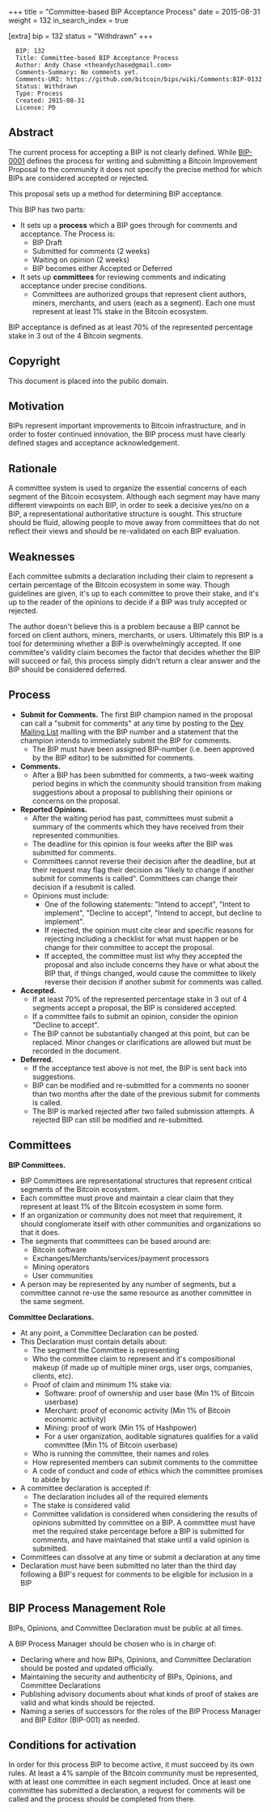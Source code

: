 +++
title = "Committee-based BIP Acceptance Process"
date = 2015-08-31
weight = 132
in_search_index = true

[extra]
bip = 132
status = "Withdrawn"
+++

      BIP: 132
      Title: Committee-based BIP Acceptance Process
      Author: Andy Chase <theandychase@gmail.com>
      Comments-Summary: No comments yet.
      Comments-URI: https://github.com/bitcoin/bips/wiki/Comments:BIP-0132
      Status: Withdrawn
      Type: Process
      Created: 2015-08-31
      License: PD

## Abstract

The current process for accepting a BIP is not clearly defined. While
[BIP-0001](https://github.com/bitcoin/bips/blob/master/bip-0001.mediawiki)
defines the process for writing and submitting a Bitcoin Improvement
Proposal to the community it does not specify the precise method for
which BIPs are considered accepted or rejected.

This proposal sets up a method for determining BIP acceptance.

This BIP has two parts:

-   It sets up a **process** which a BIP goes through for comments and
    acceptance. The Process is:
    -   BIP Draft
    -   Submitted for comments (2 weeks)
    -   Waiting on opinion (2 weeks)
    -   BIP becomes either Accepted or Deferred
-   It sets up **committees** for reviewing comments and indicating
    acceptance under precise conditions.
    -   Committees are authorized groups that represent client authors,
        miners, merchants, and users (each as a segment). Each one must
        represent at least 1% stake in the Bitcoin ecosystem.

BIP acceptance is defined as at least 70% of the represented percentage
stake in 3 out of the 4 Bitcoin segments.

## Copyright

This document is placed into the public domain.

## Motivation

BIPs represent important improvements to Bitcoin infrastructure, and in
order to foster continued innovation, the BIP process must have clearly
defined stages and acceptance acknowledgement.

## Rationale

A committee system is used to organize the essential concerns of each
segment of the Bitcoin ecosystem. Although each segment may have many
different viewpoints on each BIP, in order to seek a decisive yes/no on
a BIP, a representational authoritative structure is sought. This
structure should be fluid, allowing people to move away from committees
that do not reflect their views and should be re-validated on each BIP
evaluation.

## Weaknesses

Each committee submits a declaration including their claim to represent
a certain percentage of the Bitcoin ecosystem in some way. Though
guidelines are given, it\'s up to each committee to prove their stake,
and it\'s up to the reader of the opinions to decide if a BIP was truly
accepted or rejected.

The author doesn\'t believe this is a problem because a BIP cannot be
forced on client authors, miners, merchants, or users. Ultimately this
BIP is a tool for determining whether a BIP is overwhelmingly accepted.
If one committee\'s validity claim becomes the factor that decides
whether the BIP will succeed or fail, this process simply didn\'t return
a clear answer and the BIP should be considered deferred.

## Process

-   **Submit for Comments.** The first BIP champion named in the
    proposal can call a \"submit for comments\" at any time by posting
    to the [Dev Mailing
    List](https://lists.linuxfoundation.org/mailman/listinfo/bitcoin-dev)
    mailling with the BIP number and a statement that the champion
    intends to immediately submit the BIP for comments.
    -   The BIP must have been assigned BIP-number (i.e. been approved
        by the BIP editor) to be submitted for comments.
-   **Comments.**
    -   After a BIP has been submitted for comments, a two-week waiting
        period begins in which the community should transition from
        making suggestions about a proposal to publishing their opinions
        or concerns on the proposal.
-   **Reported Opinions.**
    -   After the waiting period has past, committees must submit a
        summary of the comments which they have received from their
        represented communities.
    -   The deadline for this opinion is four weeks after the BIP was
        submitted for comments.
    -   Committees cannot reverse their decision after the deadline, but
        at their request may flag their decision as \"likely to change
        if another submit for comments is called\". Committees can
        change their decision if a resubmit is called.
    -   Opinions must include:
        -   One of the following statements: \"Intend to accept\",
            \"Intent to implement\", \"Decline to accept\", \"Intend to
            accept, but decline to implement\".
        -   If rejected, the opinion must cite clear and specific
            reasons for rejecting including a checklist for what must
            happen or be change for their committee to accept the
            proposal.
        -   If accepted, the committee must list why they accepted the
            proposal and also include concerns they have or what about
            the BIP that, if things changed, would cause the committee
            to likely reverse their decision if another submit for
            comments was called.
-   **Accepted.**
    -   If at least 70% of the represented percentage stake in 3 out of
        4 segments accept a proposal, the BIP is considered accepted.
    -   If a committee fails to submit an opinion, consider the opinion
        \"Decline to accept\".
    -   The BIP cannot be substantially changed at this point, but can
        be replaced. Minor changes or clarifications are allowed but
        must be recorded in the document.
-   **Deferred.**
    -   If the acceptance test above is not met, the BIP is sent back
        into suggestions.
    -   BIP can be modified and re-submitted for a comments no sooner
        than two months after the date of the previous submit for
        comments is called.
    -   The BIP is marked rejected after two failed submission attempts.
        A rejected BIP can still be modified and re-submitted.

## Committees

**BIP Committees.**

-   BIP Committees are representational structures that represent
    critical segments of the Bitcoin ecosystem.
-   Each committee must prove and maintain a clear claim that they
    represent at least 1% of the Bitcoin ecosystem in some form.
-   If an organization or community does not meet that requirement, it
    should conglomerate itself with other communities and organizations
    so that it does.
-   The segments that committees can be based around are:
    -   Bitcoin software
    -   Exchanges/Merchants/services/payment processors
    -   Mining operators
    -   User communities
-   A person may be represented by any number of segments, but a
    committee cannot re-use the same resource as another committee in
    the same segment.

**Committee Declarations.**

-   At any point, a Committee Declaration can be posted.
-   This Declaration must contain details about:
    -   The segment the Committee is representing
    -   Who the committee claim to represent and it\'s compositional
        makeup (if made up of multiple miner orgs, user orgs, companies,
        clients, etc).
    -   Proof of claim and minimum 1% stake via:
        -   Software: proof of ownership and user base (Min 1% of
            Bitcoin userbase)
        -   Merchant: proof of economic activity (Min 1% of Bitcoin
            economic activity)
        -   Mining: proof of work (Min 1% of Hashpower)
        -   For a user organization, auditable signatures qualifies for
            a valid committee (Min 1% of Bitcoin userbase)
    -   Who is running the committee, their names and roles
    -   How represented members can submit comments to the committee
    -   A code of conduct and code of ethics which the committee
        promises to abide by
-   A committee declaration is accepted if:
    -   The declaration includes all of the required elements
    -   The stake is considered valid
    -   Committee validation is considered when considering the results
        of opinions submitted by committee on a BIP. A committee must
        have met the required stake percentage before a BIP is submitted
        for comments, and have maintained that stake until a valid
        opinion is submitted.
-   Committees can dissolve at any time or submit a declaration at any
    time
-   Declaration must have been submitted no later than the third day
    following a BIP\'s request for comments to be eligible for inclusion
    in a BIP

## BIP Process Management Role

BIPs, Opinions, and Committee Declaration must be public at all times.

A BIP Process Manager should be chosen who is in charge of:

-   Declaring where and how BIPs, Opinions, and Committee Declaration
    should be posted and updated officially.
-   Maintaining the security and authenticity of BIPs, Opinions, and
    Committee Declarations
-   Publishing advisory documents about what kinds of proof of stakes
    are valid and what kinds should be rejected.
-   Naming a series of successors for the roles of the BIP Process
    Manager and BIP Editor (BIP-001) as needed.

## Conditions for activation

In order for this process BIP to become active, it must succeed by its
own rules. At least a 4% sample of the Bitcoin community must be
represented, with at least one committee in each segment included. Once
at least one committee has submitted a declaration, a request for
comments will be called and the process should be completed from there.
